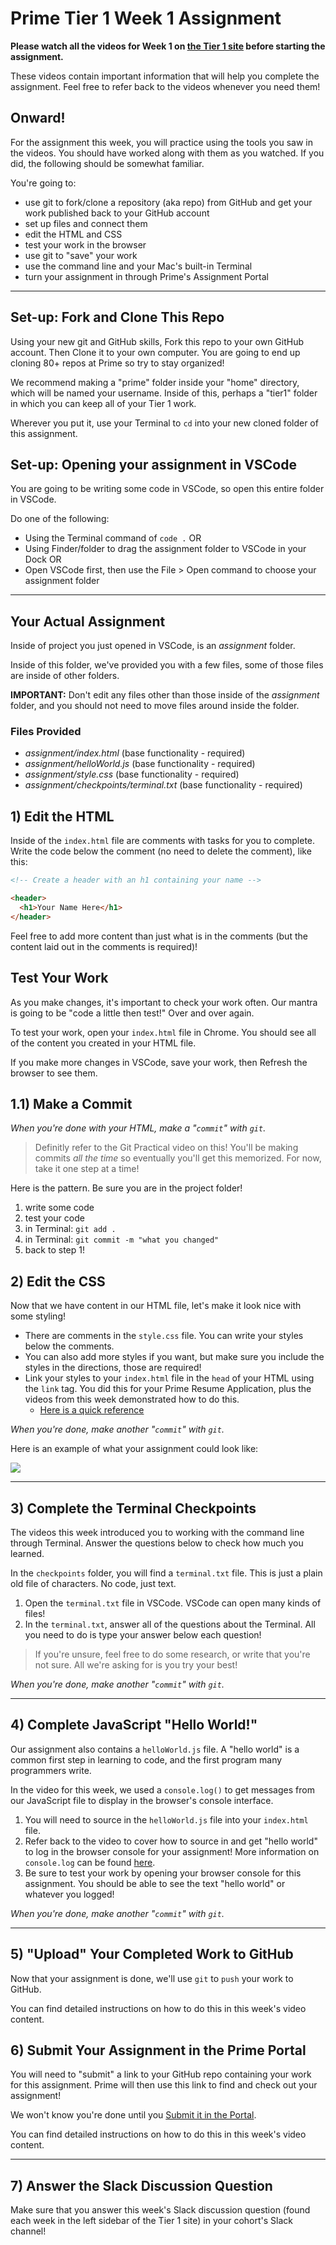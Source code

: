 # Prime Tier 1 Week 1 Assignment

**Please watch all the videos for Week 1 on [the Tier 1 site](http://fullstack.primeacademy.io) before starting the assignment.** 

These videos contain important information that will help you complete the assignment. Feel free to refer back to the videos whenever you need them!

## Onward!

For the assignment this week, you will practice using the tools you saw in the videos. You should have worked along with them as you watched. If you did, the following should be somewhat familiar.

You're going to:

* use git to fork/clone a repository (aka repo) from GitHub and get your work published back to your GitHub account
* set up files and connect them
* edit the HTML and CSS
* test your work in the browser
* use git to "save" your work
* use the command line and your Mac's built-in Terminal
* turn your assignment in through Prime's Assignment Portal

---

## Set-up: Fork and Clone This Repo

Using your new git and GitHub skills, Fork this repo to your own GitHub account. Then Clone it to your own computer. You are going to end up cloning 80+ repos at Prime so try to stay organized!

We recommend making a "prime" folder inside your "home" directory, which will be named your username. Inside of this, perhaps a "tier1" folder in which you can keep all of your Tier 1 work.

Wherever you put it, use your Terminal to `cd` into your new cloned folder of this assignment.

## Set-up: Opening your assignment in VSCode

You are going to be writing some code in VSCode, so open this entire folder in VSCode.

Do one of the following:

- Using the Terminal command of `code .` OR
- Using Finder/folder to drag the assignment folder to VSCode in your Dock OR
- Open VSCode first, then use the File > Open command to choose your assignment folder

---

## Your Actual Assignment

Inside of project you just opened in VSCode, is an *assignment* folder.

Inside of this folder, we've provided you with a few files, some of those files are inside of other folders.

**IMPORTANT:** Don't edit any files other than those inside of the *assignment* folder, and you should not need to move files around inside the folder.

### Files Provided

- *assignment/index.html* (base functionality - required)
- *assignment/helloWorld.js* (base functionality - required)
- *assignment/style.css* (base functionality - required)
- *assignment/checkpoints/terminal.txt* (base functionality - required)

## 1) Edit the HTML

Inside of the `index.html` file are comments with tasks for you to complete. Write the code below the comment (no need to delete the comment), like this:

```HTML
<!-- Create a header with an h1 containing your name -->

<header>
  <h1>Your Name Here</h1>
</header>
```

Feel free to add more content than just what is in the comments (but the content laid out in the comments is required)!

## Test Your Work

As you make changes, it's important to check your work often. Our mantra is going to be "code a little then test!" Over and over again.

To test your work, open your `index.html` file in Chrome. You should see all of the content you created in your HTML file.

If you make more changes in VSCode, save your work, then Refresh the browser to see them.

## 1.1) Make a Commit

*When you're done with your HTML, make a "`commit`" with `git`.* 

> Definitly refer to the Git Practical video on this! You'll be making commits *all the time* so eventually you'll get this memorized. For now, take it one step at a time!

Here is the pattern. Be sure you are in the project folder!

1. write some code
2. test your code
3. in Terminal: `git add .`
4. in Terminal: `git commit -m "what you changed"`
5. back to step 1!


## 2) Edit the CSS

Now that we have content in our HTML file, let's make it look nice with some styling!

- There are comments in the `style.css` file. You can write your styles below the comments.
- You can also add more styles if you want, but make sure you include the styles in the directions, those are required!
- Link your styles to your `index.html` file in the `head` of your HTML using the `link` tag. You did this for your Prime Resume Application, plus the videos from this week demonstrated how to do this.
  - [Here is a quick reference](https://www.w3schools.com/tags/tag_link.asp)

*When you're done, make another "`commit`" with `git`.*

Here is an example of what your assignment could look like: 

![](images/mockup.png)

---

## 3) Complete the Terminal Checkpoints

The videos this week introduced you to working with the command line through Terminal. Answer the questions below to check how much you learned.

In the `checkpoints` folder, you will find a `terminal.txt` file. This is just a plain old file of characters. No code, just text.

1. Open the `terminal.txt` file in VSCode. VSCode can open many kinds of files!
2. In the `terminal.txt`, answer all of the questions about the Terminal. All you need to do is type your answer below each question! 

> If you're unsure, feel free to do some research, or write that you're not sure. All we're asking for is you try your best! 

*When you're done, make another "`commit`" with `git`.*

---

## 4) Complete JavaScript "Hello World!" 

Our assignment also contains a `helloWorld.js` file. A "hello world" is a common first step in learning to code, and the first program many programmers write.

In the video for this week, we used a `console.log()` to get messages from our JavaScript file to display in the browser's console interface.

1. You will need to source in the `helloWorld.js` file into your `index.html` file.
2. Refer back to the video to cover how to source in and get "hello world" to log in the browser console for your assignment! More information on `console.log` can be found [here](https://www.w3schools.com/jsref/met_console_log.asp).
3. Be sure to test your work by opening your browser console for this assignment. You should be able to see the text "hello world" or whatever you logged!

*When you're done, make another "`commit`" with `git`.*

---

## 5) "Upload" Your Completed Work to GitHub

Now that your assignment is done, we'll use `git` to `push` your work to GitHub.

You can find detailed instructions on how to do this in this week's video content.

## 6) Submit Your Assignment in the Prime Portal

You will need to "submit" a link to your GitHub repo containing your work for this assignment. Prime will then use this link to find and check out your assignment! 

We won't know you're done until you [Submit it in the Portal](https://portal.primeacademy.io/).

You can find detailed instructions on how to do this in this week's video content.

---

## 7) Answer the Slack Discussion Question

Make sure that you answer this week's Slack discussion question (found each week in the left sidebar of the Tier 1 site) in your cohort's Slack channel!
 
